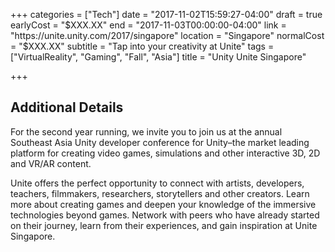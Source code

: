 +++
categories = ["Tech"]
date = "2017-11-02T15:59:27-04:00"
draft = true
earlyCost = "$XXX.XX"
end = "2017-11-03T00:00:00-04:00"
link = "https://unite.unity.com/2017/singapore"
location = "Singapore"
normalCost = "$XXX.XX"
subtitle = "Tap into your creativity at Unite"
tags = ["VirtualReality", "Gaming", "Fall", "Asia"]
title = "Unity Unite Singapore"

+++
<!--more-->

## Additional Details

For the second year running, we invite you to join us at the annual Southeast Asia Unity developer conference for Unity–the market leading platform for creating video games, simulations and other interactive 3D, 2D and VR/AR content.

Unite offers the perfect opportunity to connect with artists, developers, teachers, filmmakers, researchers, storytellers and other creators. Learn more about creating games and deepen your knowledge of the immersive technologies beyond games. Network with peers who have already started on their journey, learn from their experiences, and gain inspiration at Unite Singapore.
